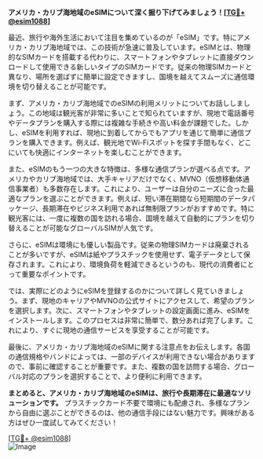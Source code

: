 **アメリカ・カリブ海地域のeSIMについて深く掘り下げてみましょう！[[TG💪+ @esim1088](https://t.me/s/esim1088)]**

最近、旅行や海外生活において注目を集めているのが「eSIM」です。特にアメリカ・カリブ海地域では、この技術が急速に普及しています。eSIMとは、物理的なSIMカードを搭載する代わりに、スマートフォンやタブレットに直接ダウンロードして使用できる新しいタイプのSIMカードです。従来の物理SIMカードと異なり、場所を選ばずに簡単に設定できますし、国境を越えてスムーズに通信環境を切り替えることが可能です。

まず、アメリカ・カリブ海地域でのeSIMの利用メリットについてお話ししましょう。この地域は観光客が非常に多いことで知られていますが、現地で電話番号やデータプランを購入する際には複雑な手続きや高い料金が課題でした。しかし、eSIMを利用すれば、現地に到着してからでもアプリを通じて簡単に通信プランを購入できます。例えば、観光地でWi-Fiスポットを探す手間もなく、どこにいても快適にインターネットを楽しむことができます。

また、eSIMのもう一つの大きな特徴は、多様な通信プランが選べる点です。アメリカやカリブ海地域では、大手キャリアだけでなく、MVNO（仮想移動体通信事業者）も多数存在します。これにより、ユーザーは自分のニーズに合った最適なプランを選ぶことができます。例えば、短い滞在期間なら短期間のデータパッケージ、長期滞在やビジネス利用であれば無制限プランがおすすめです。特に観光客には、一度に複数の国を訪れる場合、国境を越えて自動的にプランを切り替えることが可能なグローバルSIMが人気です。

さらに、eSIMは環境にも優しい製品です。従来の物理SIMカードは廃棄されることが多いですが、eSIMは紙やプラスチックを使用せず、電子データとして保存されます。これにより、環境負荷を軽減できるというのも、現代の消費者にとって重要なポイントです。

では、実際にどのようにeSIMを登録するのかについて詳しく見ていきましょう。まず、現地のキャリアやMVNOの公式サイトにアクセスして、希望のプランを選択します。次に、スマートフォンやタブレットの設定画面に進み、eSIMをインストールします。このプロセスは非常に簡単で、数分あれば完了します。これにより、すぐに現地の通信サービスを享受することが可能です。

最後に、アメリカ・カリブ海地域のeSIMに関する注意点をお伝えします。各国の通信規格やバンドによっては、一部のデバイスが利用できない場合がありますので、事前に確認することが重要です。また、複数の国を訪問する場合、グローバル対応のプランを選択することで、より便利に利用できます。

**まとめると、アメリカ・カリブ海地域のeSIMは、旅行や長期滞在に最適なソリューションです。** プラスチックカード不要で環境にも配慮され、多様なプランから自由に選ぶことができるのは、他の通信手段にはない魅力です。興味がある方はぜひ一度試してみてください！

[[TG💪+ @esim1088](https://t.me/s/esim1088)]  
![Image](https://i.postimg.cc/Y0z9fWf4/image.png)